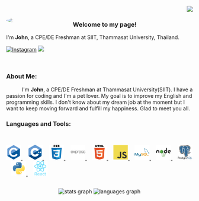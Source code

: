 <img align="right" src="https://komarev.com/ghpvc/?username=Johnoo007&color=ff69b4"><br>

<img align="left" style="display: block; width: 180px; height: auto; border-radius: 50%; object-fit: cover; object-position: center;" src="https://pbs.twimg.com/media/GGot5WDbIAAL6gN?format=jpg&name=small">

### Welcome to my page!

I'm **John**, a CPE/DE Freshman at SIIT, Thammasat University, Thailand. 

<p> <a href="https://www.instagram.com/wongprasittigul" target="_blank"><img alt="Instagram" src="https://img.shields.io/badge/Instagram-e1306c?&style=for-the-badge&logo=Instagram&logoColor=white" /></a>
    <a href = "mailto:psuwit.john.won@gmail.com"><img src="https://img.shields.io/badge/Gmail-D14836?style=for-the-badge&logo=gmail&logoColor=white"></a>
</p>

<br>

<h3 align="left">About Me:</h3>

&emsp;&emsp;&emsp;I'm **John**, a CPE/DE Freshman at Thammasat University(SIIT). I have a passion for coding and I'm a pet lover. My goal is to improve my English and programming skills. I don't know about my dream job at the moment but I want to keep moving forward and fulfill my happiness. Glad to meet you all.

<h3 align="left">Languages and Tools:</h3><br>
<p align="left"> 
  <a href="https://www.cprogramming.com/" target="_blank" rel="noreferrer"> <img src="https://raw.githubusercontent.com/devicons/devicon/master/icons/c/c-original.svg" alt="c" width="40" height="40"/> </a>  <img width="10" />
  <a href="https://www.w3schools.com/cpp/" target="_blank" rel="noreferrer"> <img src="https://raw.githubusercontent.com/devicons/devicon/master/icons/cplusplus/cplusplus-original.svg" alt="cplusplus" width="40" height="40"/> </a> <img width="10" />
  <a href="https://www.w3schools.com/css/" target="_blank" rel="noreferrer"> <img src="https://raw.githubusercontent.com/devicons/devicon/master/icons/css3/css3-original-wordmark.svg" alt="css3" width="40" height="40"/> </a> <img width="10" />
  <a href="https://expressjs.com" target="_blank" rel="noreferrer"> <img src="https://raw.githubusercontent.com/devicons/devicon/master/icons/express/express-original-wordmark.svg" alt="express" width="40" height="40"/> </a> <img width="10" />
  <a href="https://www.w3.org/html/" target="_blank" rel="noreferrer"> <img src="https://raw.githubusercontent.com/devicons/devicon/master/icons/html5/html5-original-wordmark.svg" alt="html5" width="40" height="40"/> </a> <img width="10" />
  <a href="https://developer.mozilla.org/en-US/docs/Web/JavaScript" target="_blank" rel="noreferrer"> <img src="https://raw.githubusercontent.com/devicons/devicon/master/icons/javascript/javascript-original.svg" alt="javascript" width="40" height="40"/> </a> <img width="10" />
  <a href="https://www.mysql.com/" target="_blank" rel="noreferrer"> <img src="https://raw.githubusercontent.com/devicons/devicon/master/icons/mysql/mysql-original-wordmark.svg" alt="mysql" width="40" height="40"/> </a> <img width="10" />
  <a href="https://nodejs.org" target="_blank" rel="noreferrer"> <img src="https://raw.githubusercontent.com/devicons/devicon/master/icons/nodejs/nodejs-original-wordmark.svg" alt="nodejs" width="40" height="40"/> </a> <img width="10" />
  <a href="https://www.postgresql.org" target="_blank" rel="noreferrer"> <img src="https://raw.githubusercontent.com/devicons/devicon/master/icons/postgresql/postgresql-original-wordmark.svg" alt="postgresql" width="40" height="40"/> </a> <img width="10" />
  <a href="https://www.python.org" target="_blank" rel="noreferrer"> <img src="https://raw.githubusercontent.com/devicons/devicon/master/icons/python/python-original.svg" alt="python" width="40" height="40"/> </a> <img width="10" />
  <a href="https://reactjs.org/" target="_blank" rel="noreferrer"> <img src="https://raw.githubusercontent.com/devicons/devicon/master/icons/react/react-original-wordmark.svg" alt="react" width="40" height="40"/> </a> 
</p>

<br>

<div align="center">
  <img src="https://github-readme-stats.vercel.app/api?username=Johnoo007&hide_title=false&hide_rank=false&show_icons=true&include_all_commits=true&count_private=true&disable_animations=false&theme=rose_pine&locale=en&hide_border=false" height="130" alt="stats graph"  />
  <img src="https://github-readme-stats.vercel.app/api/top-langs?username=Johnoo007&locale=en&hide_title=false&layout=compact&card_width=320&langs_count=5&theme=rose_pine&hide_border=false" height="130" alt="languages graph"  />
</div>

###






<!--  

//comment

<div align="center">
  <img src="https://profile-counter.glitch.me/Johnoo007/count.svg?"  />
</div>

###

[![Instagram](https://img.shields.io/badge/Instagram-blue?style=social&logo=instagram)](https://www.instagram.com/Wongprasittigul/)

[![Instagram](https://img.shields.io/badge/Instagram-Follow%20@Wongprasittigul-E1306C?style=flat&labelColor=545454&color=E1306C&logo=instagram)](https://www.instagram.com/Wongprasittigul/)

[![Twitter Follow](https://img.shields.io/twitter/follow/rishit_dagli?style=social)](https://twitter.com/intent/follow?screen_name=rishit_dagli)
[![GitHub followers](https://img.shields.io/github/followers/Rishit-dagli?label=Follow&style=social)](https://github.com/Rishit-dagli)
[![Instagram](https://img.shields.io/badge/Instagram-Follow-@Wongprasittigul-E1306C?style=social&labelColor=E1306C&logo=instagram)](https://www.instagram.com/Wongprasittigul/)

[![Instagram](https://img.shields.io/badge/Instagram-E1306C?style=plastic&labelColor=E1306C&logo=instagram)](https://www.instagram.com/Wongprasittigul/)

[![Instagram](https://img.shields.io/badge/Instagram-1DA1F2?style=plastic&labelColor=1DA1F2&logo=instagram)](https://www.instagram.com/Wongprasittigul/)

[![Instagram](https://img.shields.io/badge/Instagram-1DA1F2?style=flat&labelColor=1DA1F2&logo=instagram)](https://www.instagram.com/Wongprasittigul/)

[![Instagram](https://img.shields.io/badge/Instagram-Follow%20@Wongprasittigul-E1306C?style=plastic&labelColor=E1306C&logo=instagram)](https://www.instagram.com/Wongprasittigul/)

[![Instagram](https://img.shields.io/badge/Instagram-F0F0F0?style=plastic&logo=instagram)](https://www.instagram.com/Wongprasittigul/)

[![Instagram](https://img.shields.io/badge/Instagram-F0F0F0?style=flat&logo=instagram)](https://www.instagram.com/Wongprasittigul/)

-->
